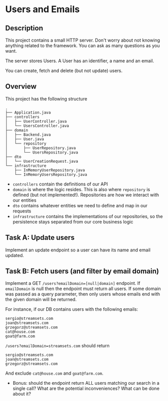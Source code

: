# Users and Emails

## Description
This project contains a small HTTP server. Don't worry about not knowing anything related to the framework. You can ask as many questions as you want.

The server stores Users. A User has an identifier, a name and an email.

You can create, fetch and delete (but not update) users.

## Overview
This project has the following structure
```
.
├── Application.java
├── controllers
│   ├── UserController.java
│   └── UsersController.java
├── domain
│   ├── Backend.java
│   ├── User.java
│   └── repository
│       ├── UserRepository.java
│       └── UsersRepository.java
├── dto
│   └── UserCreationRequest.java
└── infrastructure
    ├── InMemoryUserRepository.java
    └── InMemoryUsersRepository.java
```

- `controllers` contain the definitions of our API
- `domain` is where the logic resides. This is also where `repository` is defined (but not implemented!). Repositories are how we interact with our entities
- `dto` contains whatever entities we need to define and map in our requests
- `infrastructure` contains the implementations of our repositories, so the persistence stays separated from our core business logic

## Task A: Update users
Implement an update endpoint so a user can have its name and email updated.

## Task B: Fetch users (and filter by email domain)
Implement a GET `/users?emailDomain=[null|domain]` endpoint. If `emailDomain` is null then the endpoint must return all users. If some domain was passed as a query parameter, then only users whose emails end with the given domain will be returned.

For instance, if our DB contains users with the following emails:
```
sergio@streamsets.com
joan@streamsets.com
grzegorz@streamsets.com
cat@house.com
goat@farm.com
```

`/users?emailDomain=streamsets.com` should return

```
sergio@streamsets.com
joan@streamsets.com
grzegorz@streamsets.com
```

And exclude `cat@house.com` and `goat@farm.com`.

- Bonus: should the endpoint return ALL users matching our search in a single call? What are the potential inconveniences? What can be done about it?

